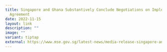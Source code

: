 ```yaml
---
title: Singapore and Ghana Substantively Conclude Negotiations on Implementation
  Agreement
date: 2022-11-15
layout: link
description: ""
image: ""
variant: tiptap
external: https://www.mse.gov.sg/latest-news/media-release-singapore-and-ghana-implementation-agreement-article-6
---
```


